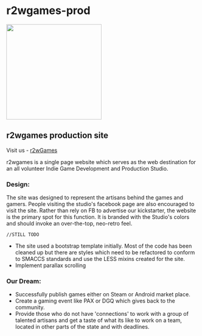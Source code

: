# r2wgames-prod
<img src="http://r2wgames.com/graphics/r2wgames_logo_732x350.png" width="250" />
<h2>r2wgames production site</h2>
Visit us - <a href="http://www.r2wgames.com" target="_blank">r2wGames</a>

<p>r2wgames is a single page website which serves as the web destination for an all volunteer Indie Game Development and Production Studio. </p>

<h3>Design:</h3>
<p>The site was designed to represent the artisans behind the games and gamers. People visiting the studio's facebook page are also encouraged to visit the site. Rather than rely on FB to advertise our kickstarter, the website is the primary spot for this function. It is branded with the Studio's colors and should invoke an over-the-top, neo-retro feel. </p>

<code>//STILL TODO</code>
<ul>
<li>The site used a bootstrap template initially. Most of the code has been cleaned up but there are styles which need to be refactored to conform to SMACCS standards and use the LESS mixins created for the site. </li> 
<li>Implement parallax scrolling </li> 
</ul>

<h3>Our Dream: </h3>
<ul>
<li>Successfully publish games either on Steam or Android market place.</li> 
<li>Create a gaming event like PAX or DGQ which gives back to the community. </li> 
<li>Provide those who do not have 'connections' to work with a group of talented artisans and get a taste of what its like to work on a team, located in other parts of the state and with deadlines. </li> 
</ul>
